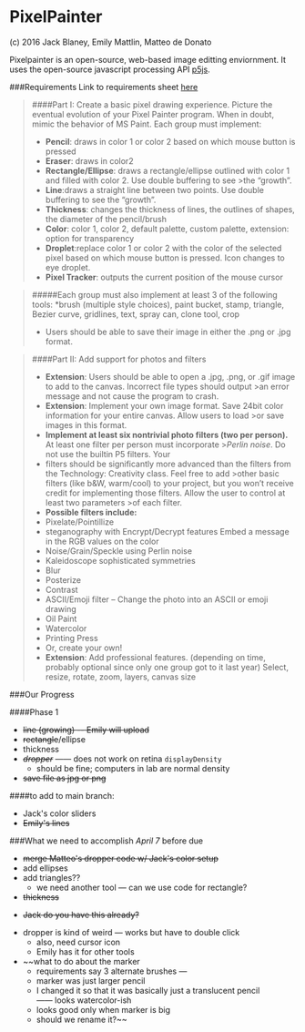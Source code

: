 # PixelPainter
(c) 2016 Jack Blaney, Emily Mattlin, Matteo de Donato

Pixelpainter is an open-source, web-based image editting enviornment.
It uses the open-source javascript processing API [p5js](p5js.org).

###Requirements
Link to requirements sheet [here](https://trinityschoolnyc.myschoolapp.com/ftpimages/390/download/download_1789690.pdf)

> ####Part I: ​Create a basic pixel drawing experience.
>Picture the eventual evolution of your Pixel Painter program. When in doubt, mimic the behavior of MS Paint.
>Each group must implement:
> - **Pencil**: ​draws in color 1 or color 2 based on which mouse button is pressed
> - **Eraser**: ​draws in color2
> - **Rectangle/Ellipse**: ​draws a rectangle/ellipse outlined with color 1 and filled with color 2. Use double buffering to see >the “growth”.
> - **Line**:​draws a straight line between two points. Use double buffering to see the “growth”.
> - **Thickness**: ​changes the thickness of lines, the outlines of shapes, the diameter of the pencil/brush
> - **Color**: ​color 1, color 2, default palette, custom palette, extension: option for transparency
> - **Droplet**:​​replace color 1 or color 2 with the color of the selected pixel based on which mouse button is pressed. 
> Icon changes to eye droplet.
> - **Pixel Tracker**: ​outputs the current position of the mouse cursor

>#####Each group must also implement at least 3 of the following tools:
>  *brush (multiple style choices), paint bucket, stamp, triangle, Bezier curve, gridlines, text, spray can, clone tool, crop
> - Users should be able to save their image in either the .png or .jpg format.

> ####Part II: ​Add support for photos and filters
> - **Extension**: Users should be able to open a .jpg, .png, or .gif image to add to the canvas. Incorrect file types should output >an error message and not cause the
>program to crash.
> - **Extension**: Implement your own image format. Save 24­bit color information for your entire canvas. Allow users to load >or save images in this format.
> - **Implement at least six non­trivial photo filters (two per person).** At least one filter per person must incorporate >*Perlin noise*. Do not use the built­in P5 filters. Your
> - filters should be significantly more advanced than the filters from the Technology: Creativity class. Feel free to add >other basic filters (like b&W, warm/cool) to
>your project, but you won’t receive credit for implementing those filters. Allow the user to control at least two parameters >of each filter.
> - **Possible filters include:**
> - Pixelate/Pointillize
> - steganography with Encrypt/Decrypt features­ Embed a message in the RGB values on the color
> - Noise/Grain/Speckle using Perlin noise
> - Kaleidoscope­ sophisticated symmetries
> - Blur
> - Posterize
> - Contrast
> - ASCII/Emoji filter – Change the photo into an ASCII or emoji drawing
> - Oil Paint
> - Watercolor
> - Printing Press
> - Or, create your own!
> - **Extension​**: Add professional features. (depending on time, probably optional since only one group got to it last year)
>­Select, resize, rotate, zoom, layers, canvas size

###Our Progress

####Phase 1
- ~~line (growing) -- Emily will upload~~
- ~~rectangle~~/ellipse
- thickness
- ~~*dropper*~~ —— does not work on retina `displayDensity` 
  * should be fine; computers in lab are normal density 
- ~~save file as jpg or png~~

####to add to main branch:
- Jack's color sliders
- ~~Emily's lines~~

###What we need to accomplish *April 7* before due
- ~~merge Matteo's dropper code w/ Jack's color setup~~
- add ellipses
- add triangles??
  * we need another tool — can we use code for rectangle?
- ~~thickness~~
 * ~~Jack do you have this already?~~
- dropper is kind of weird — works but have to double click
  * also, need cursor icon
  * Emily has it for other tools
- ~~what to do about the marker
  * requirements say 3 alternate brushes —
  * marker was just larger pencil
  * I changed it so that it was basically just a translucent pencil —— looks watercolor-ish
  * looks good only when marker is big
  * should we rename it?~~
